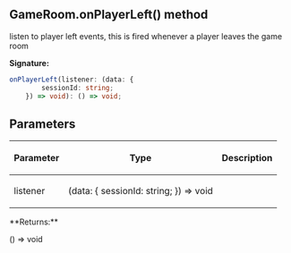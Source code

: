 
## GameRoom.onPlayerLeft() method

listen to player left events, this is fired whenever a player leaves the game room

**Signature:**

```typescript
onPlayerLeft(listener: (data: {
        sessionId: string;
    }) => void): () => void;
```

## Parameters

<table><thead><tr><th>

Parameter


</th><th>

Type


</th><th>

Description


</th></tr></thead>
<tbody><tr><td>

listener


</td><td>

(data: { sessionId: string; }) =&gt; void


</td><td>


</td></tr>
</tbody></table>
**Returns:**

() =&gt; void

